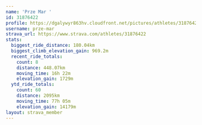 ```yaml
---
name: 'Prze Mar '
id: 31876422
profile: https://dgalywyr863hv.cloudfront.net/pictures/athletes/31876422/22548952/6/large.jpg
username: prze-mar
strava_url: https://www.strava.com/athletes/31876422
stats:
  biggest_ride_distance: 180.04km
  biggest_climb_elevation_gain: 969.2m
  recent_ride_totals:
    count: 8
    distance: 448.07km
    moving_time: 16h 22m
    elevation_gain: 1729m
  ytd_ride_totals:
    count: 60
    distance: 2095km
    moving_time: 77h 05m
    elevation_gain: 14179m
layout: strava_member
--- 
```

